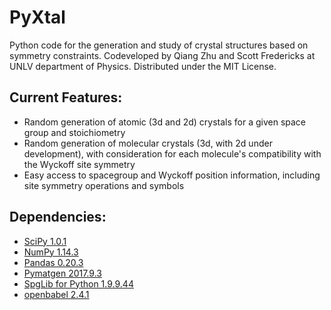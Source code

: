# PyXtal
Python code for the generation and study of crystal structures based on symmetry constraints.
Codeveloped by Qiang Zhu and Scott Fredericks at UNLV department of Physics.
Distributed under the MIT License.

## Current Features:
* Random generation of atomic (3d and 2d) crystals for a given space group and stoichiometry
* Random generation of molecular crystals (3d, with 2d under development), with consideration for each molecule's compatibility with the Wyckoff site symmetry
* Easy access to spacegroup and Wyckoff position information, including site symmetry operations and symbols

## Dependencies:
* [SciPy 1.0.1](https://www.scipy.org/install.html)
* [NumPy 1.14.3](https://www.scipy.org/scipylib/download.html)
* [Pandas 0.20.3](https://pandas.pydata.org/getpandas.html)
* [Pymatgen 2017.9.3](http://pymatgen.org/#getting-pymatgen)
* [SpgLib for Python 1.9.9.44](https://atztogo.github.io/spglib/python-spglib.html#installation)
* [openbabel 2.4.1](http://openbabel.org/wiki/Main_Page)
